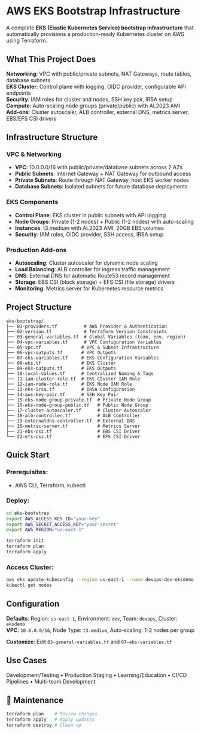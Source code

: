 # AWS EKS Bootstrap Infrastructure

A complete **EKS (Elastic Kubernetes Service) bootstrap infrastructure** that automatically provisions a production-ready Kubernetes cluster on AWS using Terraform.

## What This Project Does

**Networking**: VPC with public/private subnets, NAT Gateways, route tables, database subnets  
**EKS Cluster**: Control plane with logging, OIDC provider, configurable API endpoints  
**Security**: IAM roles for cluster and nodes, SSH key pair, IRSA setup  
**Compute**: Auto-scaling node groups (private/public) with AL2023 AMI  
**Add-ons**: Cluster autoscaler, ALB controller, external DNS, metrics server, EBS/EFS CSI drivers

## Infrastructure Structure

### **VPC & Networking**
- **VPC**: 10.0.0.0/16 with public/private/database subnets across 2 AZs
- **Public Subnets**: Internet Gateway + NAT Gateway for outbound access
- **Private Subnets**: Route through NAT Gateway, host EKS worker nodes
- **Database Subnets**: Isolated subnets for future database deployments

### **EKS Components**
- **Control Plane**: EKS cluster in public subnets with API logging
- **Node Groups**: Private (1-2 nodes) + Public (1-2 nodes) with auto-scaling
- **Instances**: t3.medium with AL2023 AMI, 20GB EBS volumes
- **Security**: IAM roles, OIDC provider, SSH access, IRSA setup

### **Production Add-ons**
- **Autoscaling**: Cluster autoscaler for dynamic node scaling
- **Load Balancing**: ALB controller for ingress traffic management
- **DNS**: External DNS for automatic Route53 record management
- **Storage**: EBS CSI (block storage) + EFS CSI (file storage) drivers
- **Monitoring**: Metrics server for Kubernetes resource metrics

## Project Structure

```
eks-bootstrap/
├── 01-providers.tf          # AWS Provider & Authentication
├── 02-version.tf            # Terraform Version Constraints
├── 03-general-variables.tf  # Global Variables (team, env, region)
├── 04-vpc-variables.tf      # VPC Configuration Variables
├── 05-vpc.tf               # VPC & Subnet Infrastructure
├── 06-vpc-outputs.tf       # VPC Outputs
├── 07-eks-variables.tf     # EKS Configuration Variables
├── 08-eks.tf               # EKS Cluster
├── 09-eks-outputs.tf       # EKS Outputs
├── 10-local-values.tf      # Centralized Naming & Tags
├── 11-iam-cluster-role.tf  # EKS Cluster IAM Role
├── 12-iam-node-role.tf     # EKS Node IAM Role
├── 13-eks-irsa.tf          # IRSA Configuration
├── 14-aws-key-pair.tf      # SSH Key Pair
├── 15-eks-node-group-private.tf  # Private Node Group
├── 16-eks-node-group-public.tf   # Public Node Group
├── 17-cluster-autoscaler.tf      # Cluster Autoscaler
├── 18-alb-controller.tf          # ALB Controller
├── 19-externaldns-controller.tf  # External DNS
├── 20-metric-server.tf           # Metrics Server
├── 21-ebs-csi.tf                 # EBS CSI Driver
└── 22-efs-csi.tf                 # EFS CSI Driver
```

## Quick Start

### **Prerequisites:**
- AWS CLI, Terraform, kubectl

### **Deploy:**
```bash
cd eks-bootstrap
export AWS_ACCESS_KEY_ID="your-key"
export AWS_SECRET_ACCESS_KEY="your-secret"
export AWS_REGION="us-east-1"

terraform init
terraform plan
terraform apply
```

### **Access Cluster:**
```bash
aws eks update-kubeconfig --region us-east-1 --name devops-dev-eksdemo-eks-cluster
kubectl get nodes
```

## Configuration

**Defaults**: Region: `us-east-1`, Environment: `dev`, Team: `devops`, Cluster: `eksdemo`  
**VPC**: `10.0.0.0/16`, Node Type: `t3.medium`, Auto-scaling: 1-2 nodes per group

**Customize**: Edit `03-general-variables.tf` and `07-eks-variables.tf`

## Use Cases

Development/Testing • Production Staging • Learning/Education • CI/CD Pipelines • Multi-team Development


## 🔧 Maintenance

```bash
terraform plan    # Review changes
terraform apply   # Apply updates
terraform destroy # Clean up
```

